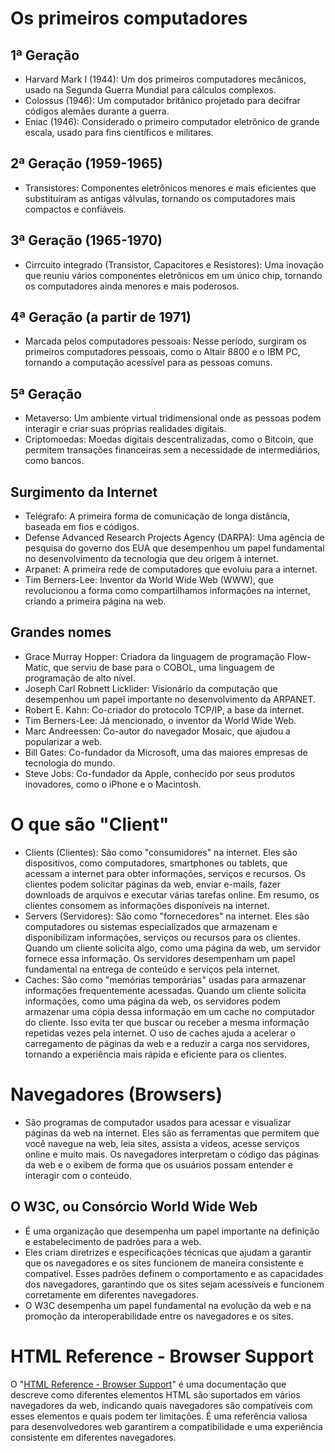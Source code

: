 # Os primeiros computadores

## 1ª Geração
- Harvard Mark I (1944): Um dos primeiros computadores mecânicos, usado na Segunda Guerra Mundial para cálculos complexos.
- Colossus (1946): Um computador britânico projetado para decifrar códigos alemães durante a guerra.
- Eniac (1946): Considerado o primeiro computador eletrônico de grande escala, usado para fins científicos e militares.

## 2ª Geração (1959-1965)
- Transistores: Componentes eletrônicos menores e mais eficientes que substituíram as antigas válvulas, tornando os computadores mais compactos e confiáveis.
  
## 3ª Geração (1965-1970)
- Cirrcuito integrado (Transistor, Capacitores e Resistores): Uma inovação que reuniu vários componentes eletrônicos em um único chip, tornando os computadores ainda menores e mais poderosos.

## 4ª Geração (a partir de 1971)
- Marcada pelos computadores pessoais: Nesse período, surgiram os primeiros computadores pessoais, como o Altair 8800 e o IBM PC, tornando a computação acessível para as pessoas comuns.

## 5ª Geração
- Metaverso: Um ambiente virtual tridimensional onde as pessoas podem interagir e criar suas próprias realidades digitais.
- Criptomoedas: Moedas digitais descentralizadas, como o Bitcoin, que permitem transações financeiras sem a necessidade de intermediários, como bancos.

## Surgimento da Internet
- Telégrafo: A primeira forma de comunicação de longa distância, baseada em fios e códigos.
- Defense Advanced Research Projects Agency (DARPA): Uma agência de pesquisa do governo dos EUA que desempenhou um papel fundamental no desenvolvimento da tecnologia que deu origem à internet.
- Arpanet: A primeira rede de computadores que evoluiu para a internet.
- Tim Berners-Lee: Inventor da World Wide Web (WWW), que revolucionou a forma como compartilhamos informações na internet, criando a primeira página na web.
  
## Grandes nomes
- Grace Murray Hopper: Criadora da linguagem de programação Flow-Matic, que serviu de base para o COBOL, uma linguagem de programação de alto nível.
- Joseph Carl Robnett Licklider: Visionário da computação que desempenhou um papel importante no desenvolvimento da ARPANET.
- Robert E. Kahn: Co-criador do protocolo TCP/IP, a base da internet.
- Tim Berners-Lee: Já mencionado, o inventor da World Wide Web.
- Marc Andreessen: Co-autor do navegador Mosaic, que ajudou a popularizar a web.
- Bill Gates: Co-fundador da Microsoft, uma das maiores empresas de tecnologia do mundo.
- Steve Jobs: Co-fundador da Apple, conhecido por seus produtos inovadores, como o iPhone e o Macintosh.

# O que são "Client"
- Clients (Clientes): São como "consumidores" na internet. Eles são dispositivos, como computadores, smartphones ou tablets, que acessam a internet para obter informações, serviços e recursos. Os clientes podem solicitar páginas da web, enviar e-mails, fazer downloads de arquivos e executar várias tarefas online. Em resumo, os clientes consomem as informações disponíveis na internet.
- Servers (Servidores): São como "fornecedores" na internet. Eles são computadores ou sistemas especializados que armazenam e disponibilizam informações, serviços ou recursos para os clientes. Quando um cliente solicita algo, como uma página da web, um servidor fornece essa informação. Os servidores desempenham um papel fundamental na entrega de conteúdo e serviços pela internet.
- Caches: São como "memórias temporárias" usadas para armazenar informações frequentemente acessadas. Quando um cliente solicita informações, como uma página da web, os servidores podem armazenar uma cópia dessa informação em um cache no computador do cliente. Isso evita ter que buscar ou receber a mesma informação repetidas vezes pela internet. O uso de caches ajuda a acelerar o carregamento de páginas da web e a reduzir a carga nos servidores, tornando a experiência mais rápida e eficiente para os clientes.

# Navegadores (Browsers)
- São programas de computador usados para acessar e visualizar páginas da web na internet. Eles são as ferramentas que permitem que você navegue na web, leia sites, assista a vídeos, acesse serviços online e muito mais. Os navegadores interpretam o código das páginas da web e o exibem de forma que os usuários possam entender e interagir com o conteúdo.

## O W3C, ou Consórcio World Wide Web
- É uma organização que desempenha um papel importante na definição e estabelecimento de padrões para a web.
- Eles criam diretrizes e especificações técnicas que ajudam a garantir que os navegadores e os sites funcionem de maneira consistente e compatível. Esses padrões definem o comportamento e as capacidades dos navegadores, garantindo que os sites sejam acessíveis e funcionem corretamente em diferentes navegadores.
- O W3C desempenha um papel fundamental na evolução da web e na promoção da interoperabilidade entre os navegadores e os sites.
  
# HTML Reference - Browser Support
O "[HTML Reference - Browser Support]([url](https://www.w3schools.com/tags/ref_html_browsersupport.asp))" é uma documentação que descreve como diferentes elementos HTML são suportados em vários navegadores da web, indicando quais navegadores são compatíveis com esses elementos e quais podem ter limitações. É uma referência valiosa para desenvolvedores web garantirem a compatibilidade e uma experiência consistente em diferentes navegadores.
